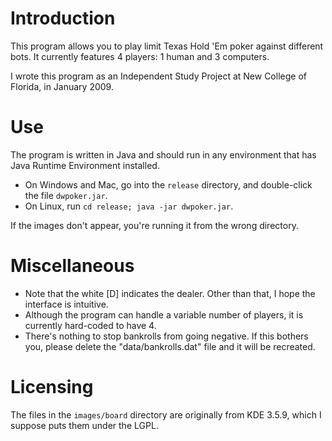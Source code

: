 # Introduction
This program allows you to play limit Texas Hold 'Em poker against different bots.  It currently features 4 players: 1 human and 3 computers.

I wrote this program as an Independent Study Project at New College of Florida, in January 2009.

# Use
The program is written in Java and should run in any environment that has Java Runtime Environment installed.

- On Windows and Mac, go into the `release` directory, and double-click the file `dwpoker.jar`.
- On Linux, run `cd release; java -jar dwpoker.jar`.

If the images don't appear, you're running it from the wrong directory.  

# Miscellaneous
- Note that the white [D] indicates the dealer.  Other than that, I hope the interface is intuitive.
- Although the program can handle a variable number of players, it is currently hard-coded to have 4.
- There's nothing to stop bankrolls from going negative.  If this bothers you, please delete the "data/bankrolls.dat" file and it will be recreated.

# Licensing
The files in the `images/board` directory are originally from KDE 3.5.9, which I suppose puts them under the LGPL.

